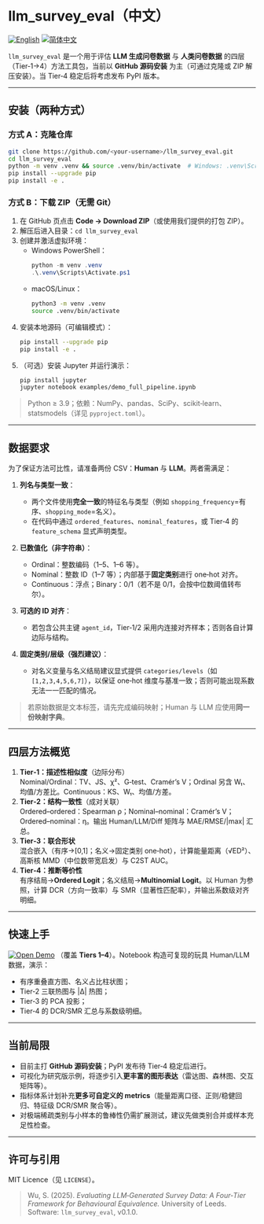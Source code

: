 # llm_survey_eval（中文）

[![English](https://img.shields.io/badge/lang-English-blue)](readme.md) [![简体中文](https://img.shields.io/badge/语言-简体中文-red)](README.zh-CN.md)

`llm_survey_eval` 是一个用于评估 **LLM 生成问卷数据** 与 **人类问卷数据** 的四层（Tier‑1→4）方法工具包，当前以 **GitHub 源码安装** 为主（可通过克隆或 ZIP 解压安装）。当 Tier‑4 稳定后将考虑发布 PyPI 版本。

---

## 安装（两种方式）

### 方式 A：克隆仓库
```bash
git clone https://github.com/<your-username>/llm_survey_eval.git
cd llm_survey_eval
python -m venv .venv && source .venv/bin/activate  # Windows: .venv\Scripts\activate
pip install --upgrade pip
pip install -e .
```

### 方式 B：下载 ZIP（无需 Git）
1. 在 GitHub 页点击 **Code → Download ZIP**（或使用我们提供的打包 ZIP）。
2. 解压后进入目录：`cd llm_survey_eval`
3. 创建并激活虚拟环境：
   - Windows PowerShell：
     ```powershell
     python -m venv .venv
     .\.venv\Scripts\Activate.ps1
     ```
   - macOS/Linux：
     ```bash
     python3 -m venv .venv
     source .venv/bin/activate
     ```
4. 安装本地源码（可编辑模式）：
   ```bash
   pip install --upgrade pip
   pip install -e .
   ```
5. （可选）安装 Jupyter 并运行演示：
   ```bash
   pip install jupyter
   jupyter notebook examples/demo_full_pipeline.ipynb
   ```

> Python ≥ 3.9；依赖：NumPy、pandas、SciPy、scikit‑learn、statsmodels（详见 `pyproject.toml`）。

---

## 数据要求
为了保证方法可比性，请准备两份 CSV：**Human** 与 **LLM**。两者需满足：

1. **列名与类型一致**：
   - 两个文件使用**完全一致**的特征名与类型（例如 `shopping_frequency`=有序、`shopping_mode`=名义）。
   - 在代码中通过 `ordered_features`、`nominal_features`，或 Tier‑4 的 `feature_schema` 显式声明类型。

2. **已数值化（非字符串）**：
   - Ordinal：整数编码（1–5、1–6 等）。
   - Nominal：整数 ID（1–7 等）；内部基于**固定类别**进行 one‑hot 对齐。
   - Continuous：浮点；Binary：0/1（若不是 0/1，会按中位数阈值转布尔）。

3. **可选的 ID 对齐**：
   - 若包含公共主键 `agent_id`，Tier‑1/2 采用内连接对齐样本；否则各自计算边际与结构。

4. **固定类别/层级（强烈建议）**：
   - 对名义变量与名义结局建议显式提供 `categories/levels`（如 `[1,2,3,4,5,6,7]`），以保证 one‑hot 维度与基准一致；否则可能出现系数无法一一匹配的情况。

> 若原始数据是文本标签，请先完成编码映射；Human 与 LLM 应使用**同一份映射字典**。

---

## 四层方法概览
1. **Tier‑1：描述性相似度**（边际分布）  
   Nominal/Ordinal：TV、JS、χ²、G‑test、Cramér’s V；Ordinal 另含 W₁、均值/方差比。Continuous：KS、W₁、均值/方差。
2. **Tier‑2：结构一致性**（成对关联）  
   Ordered–ordered：Spearman ρ；Nominal–nominal：Cramér’s V；Ordered–nominal：η。输出 Human/LLM/Diff 矩阵与 MAE/RMSE/|max| 汇总。
3. **Tier‑3：联合形状**  
   混合嵌入（有序→[0,1]；名义→固定类别 one‑hot），计算能量距离（√ED²）、高斯核 MMD（中位数带宽启发）与 C2ST AUC。
4. **Tier‑4：推断等价性**  
   有序结局→**Ordered Logit**；名义结局→**Multinomial Logit**。以 Human 为参照，计算 DCR（方向一致率）与 SMR（显著性匹配率），并输出系数级对齐明细。

---

## 快速上手
[![Open Demo](https://img.shields.io/badge/Open%20Demo-Notebook-blue)](examples_demo_full_pipeline.ipynb)
（覆盖 **Tiers 1–4**）。Notebook 构造可复现的玩具 Human/LLM 数据，演示：
- 有序重叠直方图、名义占比柱状图；
- Tier‑2 三联热图与 |Δ| 热图；
- Tier‑3 的 PCA 投影；
- Tier‑4 的 DCR/SMR 汇总与系数级明细。

---

## 当前局限
- 目前主打 **GitHub 源码安装**；PyPI 发布待 Tier‑4 稳定后进行。
- 可视化为研究版示例，将逐步引入**更丰富的图形表达**（雷达图、森林图、交互矩阵等）。
- 指标体系计划补充**更多可自定义的 metrics**（能量距离口径、正则/稳健回归、特征级 DCR/SMR 聚合等）。
- 对极端稀疏类别与小样本的鲁棒性仍需扩展测试，建议先做类别合并或样本充足性检查。

---

## 许可与引用
MIT Licence（见 `LICENSE`）。

> Wu, S. (2025). *Evaluating LLM‑Generated Survey Data: A Four‑Tier Framework for Behavioural Equivalence.* University of Leeds.  
> Software: `llm_survey_eval`, v0.1.0.


